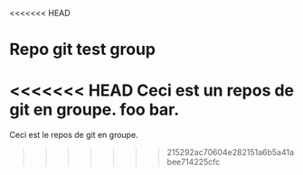 <<<<<<< HEAD
# Repo git test group

<<<<<<< HEAD
Ceci est un repos de git en groupe. foo bar.
=======
Ceci est le repos de git en groupe.
>>>>>>> 215292ac70604e282151a6b5a41abee714225cfc
